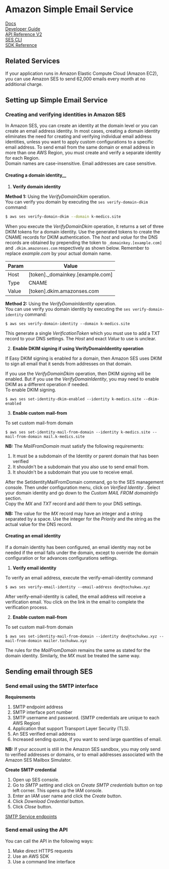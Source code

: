 # Amazon Simple Email Service  
[Docs](https://docs.aws.amazon.com/ses)    
[Developer Guide](https://docs.aws.amazon.com/ses/latest/dg/Welcome.html)   
[API Reference V2](https://docs.aws.amazon.com/ses/latest/APIReference-V2/Welcome.html)   
[SES CLI](https://docs.aws.amazon.com/ses/latest/APIReference-V2/Welcome.htmls)    
[SDK Reference](https://docs.aws.amazon.com/AWSJavaScriptSDK/v3/latest/clients/client-ses/index.html)

## Related Services  
If your application runs in Amazon Elastic Compute Cloud (Amazon EC2), you can use Amazon SES to send 62,000 emails every month at no additional charge.   

## Setting up Simple Email Service
### Creating and verifying identities in Amazon SES    
In Amazon SES, you can create an identity at the domain level or you can create an email address identity.
In most cases, creating a domain identity eliminates the need for creating and verifying individual email address identities, unless you want to apply custom configurations to a specific email address.
To send email from the same domain or email address in more than one AWS Region, you must create and verify a separate identity for each Region.   
Domain names are case-insensitive. Email addresses are case sensitive.  

#### Creating a domain identity__    
1. __Verify domain identity__  

__Method 1:__ Using the _VerifyDomainDkim_ operation.  
You can verify you domain by executing the `ses verify-domain-dkim` command:  
```bash
$ aws ses verify-domain-dkim --domain k-medics.site
```  
When you execute the _VerifyDomainDkim_ operation, it returns a set of three DKIM tokens for a domain identity. Use the generated tokens to
create the CNAME records for DKIM authentication. The _host_ and _value_ for the DNS records are obtained by prepending the token to `_domainkey.[example.com]` and `.dkim.amazonses.com` respectively as shown below. Remember to replace _example.com_ by your actual domain name.

Param | Value
------|------
Host  |[token]._domainkey.[example.com]
Type  | CNAME
Value | [token].dkim.amazonses.com

__Method 2:__ Using the _VerifyDomainIdentity_ operation.  
You can use verify you domain identity by executing the  `ses verify-domain-identity` command:
```
$ aws ses verify-domain-identity --domain k-medics.site
```  
This generate a single _VerificationToken_ which you must use to add a TXT record to your DNS settings. The _Host_ and exact _Value_ to use is unclear.

2. __Enable DKIM signing if using VerifyDomainIdentity operation__  

If Easy DKIM signing is enabled for a domain, then Amazon SES uses DKIM to sign all email that it sends from addresses on that domain.

If you use the _VerifyDomainDkim_ operation, then DKIM signing will be enabled.  But if you use the _VerifyDomainIdentity_, you may need to enable DKIM as a different operation if needed.  
To enable DKIM signing.
```
$ aws ses set-identity-dkim-enabled --identity k-medics.site --dkim-enabled
```

3. __Enable custom mail-from__  

To set custom mail-from domain  
```
$ aws ses set-identity-mail-from-domain --identity k-medics.site --mail-from-domain mail.k-medics.site
```  
__NB:__ The _MailFromDomain_ must satisfy the following requirements:
1. It must be a subdomain of the Identity or parent domain that has been verified
2. It shouldn't be a subdomain that you also use to send email from.  
3. It shouldn't be a subdomain that you use to receive email.

After the SetIdentityMailFromDomain command, go to the SES management console. Then under configuration menu, click on _Verified Identity_ . Select your domain identity and go down to the _Custom MAIL FROM domainInfo_ section.  
Copy the _MX_ and _TXT_ record and add them to your DNS settings.  

__NB:__ The value for the _MX_ record may have an integer and a string separated by a space. Use the integer for the _Priority_ and the string as the actual value for the DNS record.

#### Creating an email identity
If a domain identity has been configured, an email identity may not be needed if the email falls under the domain, except to override the domain configuration or for advances configurations settings.   
1. __Verify email identity__  

To verify an email address, execute the verify-email-identity command
```
$ aws ses verify-email-identity --email-address dev@tochukwu.xyz
```  
After verify-email-identity is called, the email address will receive a verification email. You click on the link in the email to complete the verification process.   

2. __Enable custom mail-from__  

To set custom mail-from domain  
```
$ aws ses set-identity-mail-from-domain --identity dev@tochukwu.xyz --mail-from-domain mailer.tochukwu.xyz
```  
The rules for the _MailFromDomain_ remains the same as stated for the domain identity. Similarly, the _MX_ must be treated the same way.


## Sending email through SES
### Send email using the SMTP interface
__Requirements__  
1. SMTP endpoint address
2. SMTP interface port number
3. SMTP username and password. (SMTP credentials are unique to each AWS Region)
4. Application that support Transport Layer Security (TLS).
5. An SES verified email address
6. Increased sending quotas, if you want to send large quantities of email.  

__NB:__ If your account is still in the Amazon SES sandbox, you may only send to verified addresses or domains, or to email addresses associated with the Amazon SES Mailbox Simulator.

__Create SMTP credential__  
1. Open up SES console.
2. Go to _SMTP setting_ and click on _Create SMTP credentials_ button on top left corner. This opens up the IAM console.
3. Enter an IAM user name and click the _Create_ button.
4. Click _Download Credential_ button.  
5. Click _Close_ button.   

[SMTP Service endpoints](https://docs.aws.amazon.com/general/latest/gr/ses.html)  

### Send email using the API
You can call the API in the following ways:
1. Make direct HTTPS requests
2. Use an AWS SDK
3. Use a command line interface
